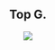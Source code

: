 <h2 align="center">Top G.</h2>
<p align="center"><img src="https://scontent-cdg2-1.cdninstagram.com/v/t51.2885-15/287154888_357915929800808_7693605777128212683_n.jpg?stp=dst-jpg_e35&_nc_ht=scontent-cdg2-1.cdninstagram.com&_nc_cat=1&_nc_ohc=NhTX-toyUVoAX98z7QK&edm=ALQROFkBAAAA&ccb=7-5&ig_cache_key=Mjg1Njk2NzIyMzA3MTk5MTk0Nw%3D%3D.2-ccb7-5&oh=00_AT8mLo_3TgKKIcYmnnfvkAJIsF0Y-5PBltrC5OeoQ3lZEQ&oe=62F1C9CA&_nc_sid=30a2ef"/></p>
